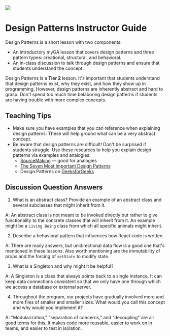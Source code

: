 ![](https://ga-dash.s3.amazonaws.com/production/assets/logo-9f88ae6c9c3871690e33280fcf557f33.png)

# Design Patterns Instructor Guide

Design Patterns is a short lesson with two components:
* An introductory myGA lesson that covers design patterns and three pattern types: creational, structural, and behavioral.
* An in-class discussion to talk through design patterns and ensure that students understand the concept.

Design Patterns is a **Tier 2** lesson. It's important that students understand that design patterns exist, why they exist, and how they show up in programming. However, design patterns are inherently abstract and hard to grasp. Don't spend too much time belaboring design patterns if students are having trouble with more complex concepts.

## Teaching Tips
* Make sure you have examples that you can reference when explaining design patterns. These will help ground what can be a very abstract concept.
* Be aware that design patterns are difficult! Don't be surprised if students struggle. Use these resources to help you explain design patterns via examples and analogies:
  + [SourceMaking](https://sourcemaking.com/design_patterns) — good for analogies
  + [The Seven Most Important Design Patterns](https://medium.com/educative/the-7-most-important-software-design-patterns-d60e546afb0e)
  + Design Patterns on [GeeksforGeeks](https://www.geeksforgeeks.org/software-design-patterns/)

## Discussion Question Answers

1. What is an abstract class? Provide an example of an abstract class and several subclasses that might inherit from it.

A: An abstract class  is not meant to be invoked directly but rather to give functionality to the concrete classes that will inherit from it. An example might be a `Living Being` class from which all specific animals might inherit. 

2. Describe a behavioral pattern that influences how React code is written.

A: There are many answers, but unidirectional data flow is a good one that's mentioned in these lessons. Also worth mentioning are the immutability of props and the forcing of `setState` to modify state.

3. What is a Singleton and why might it be helpful?

A: A Singleton is a class that always points back to a single instance. It can keep data connections consistent so that we only have one through which we access a database or external server.

4. Throughout the program, our projects have gradually involved more and more files of smaller and smaller sizes. What would you call this concept and why would you implement it?

A: "Modularization," "separation of concerns," and "decoupling" are all good terms for this. It makes code more reusable, easier to work on in teams, and easier to test in isolation.
